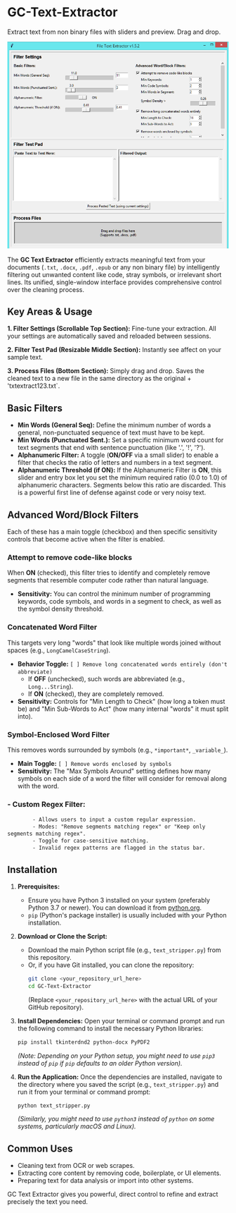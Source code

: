 # GC-Text-Extractor
Extract text from non binary files with sliders and preview. Drag and drop.

![GC Text Extractor Interface](https://raw.githubusercontent.com/greg-cc/GC-Text-Extractor/refs/heads/main/GC%20text%20extractor.png)

The **GC Text Extractor** efficiently extracts meaningful text from your documents (`.txt`, `.docx`, `.pdf`, `.epub` or any non binary file) by intelligently filtering out unwanted content like code, stray symbols, or irrelevant short lines. Its unified, single-window interface provides comprehensive control over the cleaning process.

## Key Areas & Usage

**1. Filter Settings (Scrollable Top Section):**
Fine-tune your extraction. All your settings are automatically saved and reloaded between sessions.

**2. Filter Test Pad (Resizable Middle Section):**
Instantly see affect on your sample text.

**3. Process Files (Bottom Section):**
Simply drag and drop. Saves the cleaned text to a new file in the same directory as the original + 'txtextract123.txt`.


## Basic Filters

* **Min Words (General Seq):** Define the minimum number of words a general, non-punctuated sequence of text must have to be kept.
* **Min Words (Punctuated Sent.):** Set a specific minimum word count for text segments that end with sentence punctuation (like '.', '!', '?').
* **Alphanumeric Filter:** A toggle (**ON/OFF** via a small slider) to enable a filter that checks the ratio of letters and numbers in a text segment.
* **Alphanumeric Threshold (if ON):** If the Alphanumeric Filter is **ON**, this slider and entry box let you set the minimum required ratio (0.0 to 1.0) of alphanumeric characters. Segments below this ratio are discarded. This is a powerful first line of defense against code or very noisy text.

## Advanced Word/Block Filters

Each of these has a main toggle (checkbox) and then specific sensitivity controls that become active when the filter is enabled.

### Attempt to remove code-like blocks
When **ON** (checked), this filter tries to identify and completely remove segments that resemble computer code rather than natural language.
* **Sensitivity:** You can control the minimum number of programming keywords, code symbols, and words in a segment to check, as well as the symbol density threshold.

### Concatenated Word Filter
This targets very long "words" that look like multiple words joined without spaces (e.g., `LongCamelCaseString`).
* **Behavior Toggle:** `[ ] Remove long concatenated words entirely (don't abbreviate)`
    * If **OFF** (unchecked), such words are abbreviated (e.g., `Long...String`).
    * If **ON** (checked), they are completely removed.
* **Sensitivity:** Controls for "Min Length to Check" (how long a token must be) and "Min Sub-Words to Act" (how many internal "words" it must split into).

### Symbol-Enclosed Word Filter
This removes words surrounded by symbols (e.g., `*important*`, `_variable_`).
* **Main Toggle:** `[ ] Remove words enclosed by symbols`
* **Sensitivity:** The "Max Symbols Around" setting defines how many symbols on each side of a word the filter will consider for removal along with the word.

###    - Custom Regex Filter:
            - Allows users to input a custom regular expression.
            - Modes: "Remove segments matching regex" or "Keep only segments matching regex".
            - Toggle for case-sensitive matching.
            - Invalid regex patterns are flagged in the status bar.

## Installation

1.  **Prerequisites:**

      * Ensure you have Python 3 installed on your system (preferably Python 3.7 or newer). You can download it from [python.org](https://www.python.org/).
      * `pip` (Python's package installer) is usually included with your Python installation.

2.  **Download or Clone the Script:**

      * Download the main Python script file (e.g., `text_stripper.py`) from this repository.
      * Or, if you have Git installed, you can clone the repository:
        ```bash
        git clone <your_repository_url_here>
        cd GC-Text-Extractor 
        ```
        (Replace `<your_repository_url_here>` with the actual URL of your GitHub repository).

3.  **Install Dependencies:**
    Open your terminal or command prompt and run the following command to install the necessary Python libraries:

    ```bash
    pip install tkinterdnd2 python-docx PyPDF2
    ```

    *(Note: Depending on your Python setup, you might need to use `pip3` instead of `pip` if `pip` defaults to an older Python version).*

4.  **Run the Application:**
    Once the dependencies are installed, navigate to the directory where you saved the script (e.g., `text_stripper.py`) and run it from your terminal or command prompt:

    ```bash
    python text_stripper.py
    ```

    *(Similarly, you might need to use `python3` instead of `python` on some systems, particularly macOS and Linux).*

## Common Uses

  * Cleaning text from OCR or web scrapes.
  * Extracting core content by removing code, boilerplate, or UI elements.
  * Preparing text for data analysis or import into other systems.

GC Text Extractor gives you powerful, direct control to refine and extract precisely the text you need.
